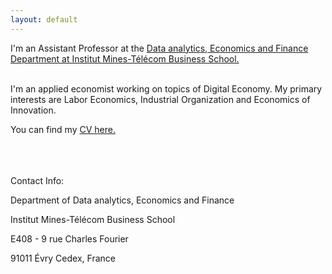 ```yaml
---
layout: default
---
```



I'm an Assistant Professor at the <a class="a1" href="https://www.imt-bs.eu/en/" target="_blank"> Data analytics, Economics and Finance Department at Institut Mines-Télécom Business School.</a> 

<br>
I'm an applied economist working on topics of Digital Economy. My primary interests are Labor Economics, Industrial Organization and Economics of Innovation. 

<br>

You can find my <a href="/assets/CV_Anahid_Bauer.pdf" target="_blank">CV here.</a> 
<br>

<!-- If you want to talk to me you can contact me <a href="mailto:anahid.bauer@imt-bs.eu">here</a> or  Calendly link widget begin  <link href="https://assets.calendly.com/assets/external/widget.css" rel="stylesheet"> <script src="https://assets.calendly.com/assets/external/widget.js" type="text/javascript" async></script> <a href="" onclick="Calendly.initPopupWidget({url: 'https://calendly.com/anahid_bauer/officehours'});return false;">schedule time with me</a> Calendly link widget end -->

<br>
<br>
<br>
Contact Info:

<i class="fa fa-home"></i>  Department of Data analytics, Economics and Finance

Institut Mines-Télécom Business School

E408   - 9 rue Charles Fourier

91011 Évry Cedex, France


<br>
<br>


